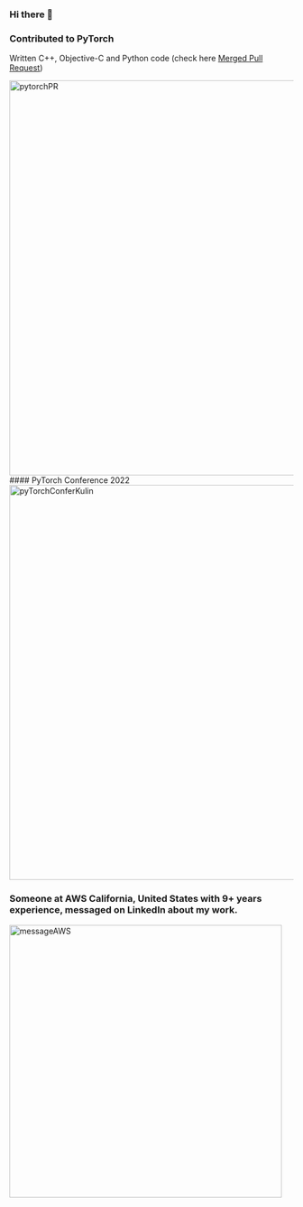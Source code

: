 ### Hi there 👋

### Contributed to PyTorch
Written C++, Objective-C and Python code (check here 
[Merged Pull Request](https://github.com/pytorch/pytorch/pull/88807))

<img width="700" alt="pytorchPR" src="https://user-images.githubusercontent.com/32980600/207632514-1e17d176-d475-4bdd-b9b6-8d942f268e82.png">
#### PyTorch Conference 2022 
<img width="700" alt="pyTorchConferKulin" src="https://user-images.githubusercontent.com/32980600/207632546-ff3a4493-ee90-4a9a-a1e6-93caf5e409ec.png">





### Someone at AWS California, United States with 9+ years experience, messaged on LinkedIn about my work.


<img width="483" alt="messageAWS" src="https://user-images.githubusercontent.com/32980600/230939157-775cc5b4-c8a8-41d8-962e-29ef9b0eb821.png">

<!--
#### My contribution is reviewed by Kulin Seth who presented a list of ops implemented for Metal GPU family at PyTorch Conference 2022. One of the ops, which I contributed to, is torch.median(mps_inputTensor, dim=[int], keepdim=[Bool]) 



<img width="700" alt="pyTorchConferKulin" src="https://user-images.githubusercontent.com/32980600/207632546-ff3a4493-ee90-4a9a-a1e6-93caf5e409ec.png">




**Raman-Kumar/Raman-Kumar** is a ✨ _special_ ✨ repository because its `README.md` (this file) appears on your GitHub profile.
1277, 1322, 
Here are some ideas to get you started:

- 🔭 I’m currently working on ...
- 🌱 I’m currently learning ...
- 👯 I’m looking to collaborate on ...
- 🤔 I’m looking for help with ...
- 💬 Ask me about ...
- 📫 How to reach me: ...
- 😄 Pronouns: ...
- ⚡ Fun fact: ...
-->
